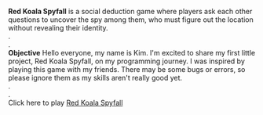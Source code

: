 **Red Koala Spyfall** is a social deduction game where players ask each other questions to uncover the spy among them, who must figure out the location without revealing their identity.  
.  
.  
**Objective**
Hello everyone, my name is Kim. I'm excited to share my first little project, Red Koala Spyfall, on my programming journey. I was inspired by playing this game with my friends. There may be some bugs or errors, so please ignore them as my skills aren't really good yet.  
.  
.  
Click here to play [Red Koala Spyfall](https://kimmuie.github.io/spyfall/)
